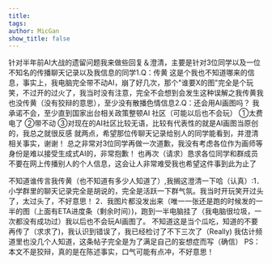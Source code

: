 ```yaml
---
title: 
tags: 
author: MicGan
show_title: false
---
```

针对半年前AI大战的遗留问题我来做些回复＆澄清，主要是针对3位同学以及一位不知名的传播聊天记录以及我信息的同学1.Q：传黄
这是个我也不知道哪来的信息，事实上，我电脑完全带不动AI，崩了好几次，那个"谁要X的图"完全是个玩笑，不过开的过火了，我当时没有注意，完全不会想到会发生这种误解之我传黄我也没传黄（没有狡辩的意思），至少没有散播色情信息2.Q：还会用AI画图吗？
我承诺不会，至少直到国家出台相关政策整顿AI 社区（可能以后也不会玩）
①太费电了
②带不动
③对现在的AI社区比较无语，比较有代表性的就是AI画图当原创的，我总之就很反感
就两点，希望那位传聊天记录给别人的同学能看到，并澄清相关事实，谢谢！
总之非常对3位同学再做一次道歉，我没有考虑各位作为画师等身份是难以接受生成式AI的，非常抱歉！
也再次（请求）恳求各位同学和群成员不要在网上传播别人的个人信息，这会让人非常难受我也希望这件事到此为止了


不知道谁传言我传黄（也不知道有多少人知道了）,我搁这澄清一下哈（认真）:1．小学群里的聊天记录完全是胡说的，完全是活跃一下群气氛。我当时开玩笑开过头了，太过头了，不好意思！
2．我图片都没发出来（唯一一张还是跑的时候发的一半的图（上面有ETA进度条（剩余时间）)，跑到一半电脑挂了（我电脑很垃圾，一次都没有成功过）我以后也不会玩AI画图了。
不知道这是当个瓜吃，知道的不要再传了（求求了)，我认识到错误了，我已经检讨了不下三次了（Really)
我估计频道里也没几个人知道，这条帖子完全是为了满足自己的妄想症而写（确信）
PS：本文不是狡辩，真的是在陈述事实，口气可能有点冲，不好意思！